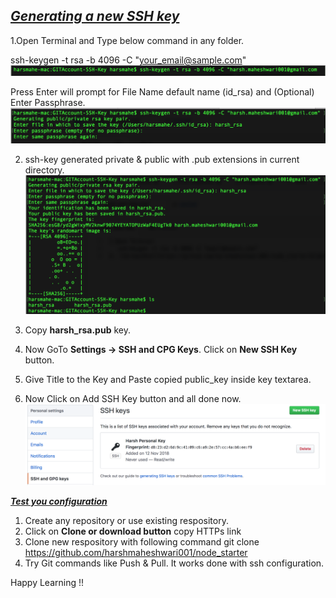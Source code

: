 
<h2><b><i><u>Generating a new SSH key</u></i></b></h2>

1.Open Terminal and Type below command in any folder.

   ssh-keygen -t rsa -b 4096 -C "your_email@sample.com"
 ![ScreenShot](https://github.com/harshmaheshwari001/git/blob/master/1.png)

Press Enter will prompt for File Name default name (id_rsa) and (Optional) Enter Passphrase.
![ScreenShot](https://github.com/harshmaheshwari001/git/blob/master/2.png)

2. ssh-key generated private & public with .pub extensions in current directory. 
![ScreenShot](https://github.com/harshmaheshwari001/git/blob/master/3.png)

3. Copy <b>harsh_rsa.pub</b> key.
4. Now GoTo <b>Settings -> SSH and CPG Keys</b>. Click on <b>New SSH Key</b> button. 

5. Give Title to the Key and Paste copied public_key inside key textarea.
6. Now Click on Add SSH Key button and all done now.
![ScreenShot](https://github.com/harshmaheshwari001/git/blob/master/4.png)

<b><i><u>Test you configuration</u></i></b>
1. Create any repository or use existing respository.
2. Click on <b>Clone or download button</b> copy HTTPs link
3. Clone new respository with following command
    git clone https://github.com/harshmaheshwari001/node_starter
4. Try Git commands like Push & Pull. It works done with ssh configuration.

Happy Learning !!
